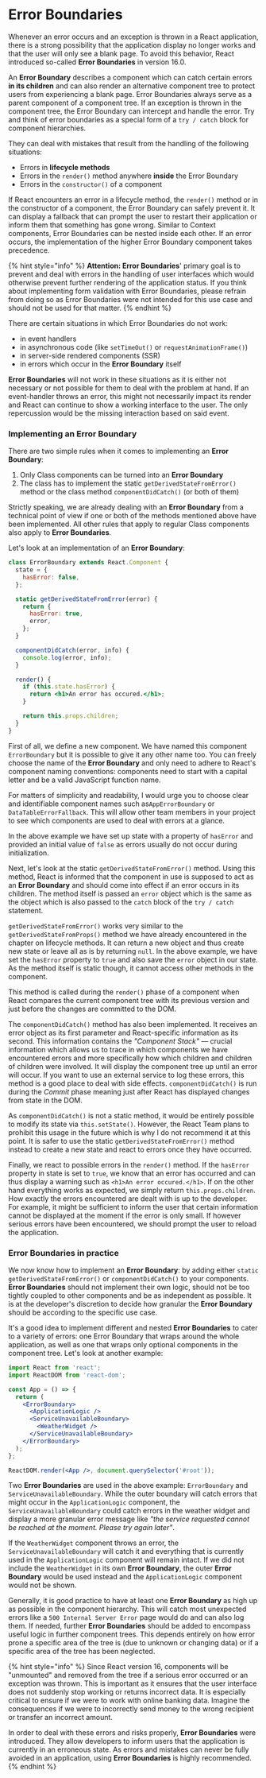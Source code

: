 # Error Boundaries

Whenever an error occurs and an exception is thrown in a React application, there is a strong possibility that the application display no longer works and that the user will only see a blank page. To avoid this behavior, React introduced so-called **Error Boundaries** in version 16.0.

An **Error Boundary** describes a component which can catch certain errors **in its children** and can also render an alternative component tree to protect users from experiencing a blank page. Error Boundaries always serve as a parent component of a component tree. If an exception is thrown in the component tree, the Error Boundary can intercept and handle the error. Try and think of error boundaries as a special form of a `try / catch` block for component hierarchies.

They can deal with mistakes that result from the handling of the following situations:

- Errors in **lifecycle methods**
- Errors in the `render()` method anywhere **inside** the Error Boundary
- Errors in the `constructor()` of a component

If React encounters an error in a lifecycle method, the `render()` method or in the constructor of a component, the Error Boundary can safely prevent it. It can display a fallback that can prompt the user to restart their application or inform them that something has gone wrong. Similar to Context components, Error Boundaries can be nested inside each other. If an error occurs, the implementation of the higher Error Boundary component takes precedence.

{% hint style="info" %}
**Attention: Error Boundaries**' primary goal is to prevent and deal with errors in the handling of user interfaces which would otherwise prevent further rendering of the application status. If you think about implementing form validation with Error Boundaries, please refrain from doing so as Error Boundaries were not intended for this use case and should not be used for that matter.
{% endhint %}

There are certain situations in which Error Boundaries do not work:

- in event handlers
- in asynchronous code \(like `setTimeOut()` or `requestAnimationFrame()`\)
- in server-side rendered components \(SSR\)
- in errors which occur in the **Error Boundary** itself

**Error Boundaries** will not work in these situations as it is either not necessary or not possible for them to deal with the problem at hand. If an event-handler throws an error, this might not necessarily impact its render and React can continue to show a working interface to the user. The only repercussion would be the missing interaction based on said event.

### Implementing an Error Boundary

There are two simple rules when it comes to implementing an **Error Boundary**:

1. Only Class components can be turned into an **Error Boundary**
2. The class has to implement the static `getDerivedStateFromError()` method or the class method `componentDidCatch()` \(or both of them\)

Strictly speaking, we are already dealing with an **Error Boundary** from a technical point of view if one or both of the methods mentioned above have been implemented. All other rules that apply to regular Class components also apply to **Error Boundaries**.

Let's look at an implementation of an **Error Boundary**:

```jsx
class ErrorBoundary extends React.Component {
  state = {
    hasError: false,
  };

  static getDerivedStateFromError(error) {
    return {
      hasError: true,
      error,
    };
  }

  componentDidCatch(error, info) {
    console.log(error, info);
  }

  render() {
    if (this.state.hasError) {
      return <h1>An error has occured.</h1>;
    }

    return this.props.children;
  }
}
```

First of all, we define a new component. We have named this component `ErrorBoundary` but it is possible to give it any other name too. You can freely choose the name of the **Error Boundary** and only need to adhere to React's component naming conventions: components need to start with a capital letter and be a valid JavaScript function name.

For matters of simplicity and readability, I would urge you to choose clear and identifiable component names such as`AppErrorBoundary` or `DataTableErrorFallback`. This will allow other team members in your project to see which components are used to deal with errors at a glance.

In the above example we have set up state with a property of `hasError` and provided an initial value of `false` as errors usually do not occur during initialization.

Next, let's look at the static `getDerivedStateFromError()` method. Using this method, React is informed that the component in use is supposed to act as an **Error Boundary** and should come into effect if an error occurs in its children. The method itself is passed an `error` object which is the same as the object which is also passed to the `catch` block of the `try / catch` statement.

`getDerivedStateFromError()` works very similar to the `getDerivedStateFromProps()` method we have already encountered in the chapter on lifecycle methods. It can return a new object and thus create new state or leave all as is by returning `null`. In the above example, we have set the `hasError` property to `true` and also save the `error` object in our state. As the method itself is static though, it cannot access other methods in the component.

This method is called during the `render()` phase of a component when React compares the current component tree with its previous version and just before the changes are committed to the DOM.

The `componentDidCatch()` method has also been implemented. It receives an error object as its first parameter and React-specific information as its second. This information contains the _"Component Stack"_ — crucial information which allows us to trace in which components we have encountered errors and more specifically how which children and children of children were involved. It will display the component tree up until an error will occur. If you want to use an external service to log these errors, this method is a good place to deal with side effects. `componentDidCatch()` is run during the _Commit_ phase meaning just after React has displayed changes from state in the DOM.

As `componentDidCatch()` is not a static method, it would be entirely possible to modify its state via `this.setState()`. However, the React Team plans to prohibit this usage in the future which is why I do not recommend it at this point. It is safer to use the static `getDerivedStateFromError()` method instead to create a new state and react to errors once they have occurred.

Finally, we react to possible errors in the `render()` method. If the `hasError` property in state is set to `true`, we know that an error has occurred and can thus display a warning such as `<h1>An error occured.</h1>`. If on the other hand everything works as expected, we simply return `this.props.children`. How exactly the errors encountered are dealt with is up to the developer. For example, it might be sufficient to inform the user that certain information cannot be displayed at the moment if the error is only small. If however serious errors have been encountered, we should prompt the user to reload the application.

### Error Boundaries in practice

We now know how to implement an **Error Boundary**: by adding either `static getDerivedStateFromError()` or `componentDidCatch()` to your components. **Error Boundaries** should not implement their own logic, should not be too tightly coupled to other components and be as independent as possible. It is at the developer's discretion to decide how granular the **Error Boundary** should be according to the specific use case.

It's a good idea to implement different and nested **Error Boundaries** to cater to a variety of errors: one Error Boundary that wraps around the whole application, as well as one that wraps only optional components in the component tree. Let's look at another example:

```jsx
import React from 'react';
import ReactDOM from 'react-dom';

const App = () => {
  return (
    <ErrorBoundary>
      <ApplicationLogic />
      <ServiceUnavailableBoundary>
        <WeatherWidget />
      </ServiceUnavailableBoundary>
    </ErrorBoundary>
  );
};

ReactDOM.render(<App />, document.querySelector('#root'));
```

Two **Error Boundaries** are used in the above example: `ErrorBoundary` and `ServiceUnavailableBoundary`. While the outer boundary will catch errors that might occur in the `ApplicationLogic` component, the `ServiceUnavailableBoundary` could catch errors in the weather widget and display a more granular error message like _"the service requested cannot be reached at the moment. Please try again later"_.

If the `WeatherWidget` component throws an error, the `ServiceUnavailableBoundary` will catch it and everything that is currently used in the `ApplicationLogic` component will remain intact. If we did not include the `WeatherWidget` in its own **Error Boundary**, the outer **Error Boundary** would be used instead and the `ApplicationLogic` component would not be shown.

Generally, it is good practice to have at least one **Error Boundary** as high up as possible in the component hierarchy. This will catch most unexpected errors like a `500 Internal Server Error` page would do and can also log them. If needed, further **Error Boundaries** should be added to encompass useful logic in further component trees. This depends entirely on how error prone a specific area of the tree is \(due to unknown or changing data\) or if a specific area of the tree has been neglected.

{% hint style="info" %}
Since React version 16, components will be "unmounted" and removed from the tree if a serious error occurred or an exception was thrown. This is important as it ensures that the user interface does not suddenly stop working or returns incorrect data. It is especially critical to ensure if we were to work with online banking data. Imagine the consequences if we were to incorrectly send money to the wrong recipient or transfer an incorrect amount.

In order to deal with these errors and risks properly, **Error Boundaries** were introduced. They allow developers to inform users that the application is currently in an erroneous state. As errors and mistakes can never be fully avoided in an application, using **Error Boundaries** is highly recommended.
{% endhint %}
